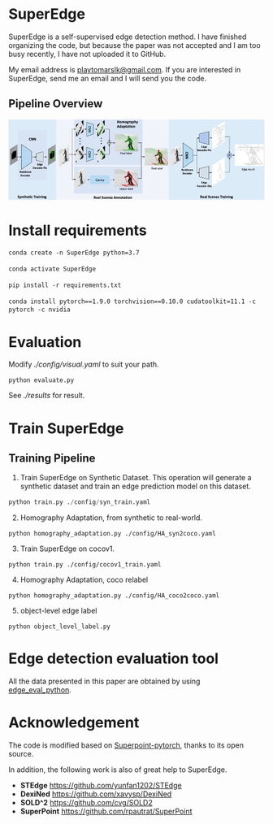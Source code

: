 # SuperEdge
SuperEdge is a self-supervised edge detection method.
I have finished organizing the code, but because the paper was not accepted and I am too busy recently, I have not uploaded it to GitHub. 

My email address is playtomarslk@gmail.com. If you are interested in SuperEdge, send me an email and I will send you the code.


## Pipeline Overview
![](./Image/overview.jpg)


# Install requirements
```
conda create -n SuperEdge python=3.7

conda activate SuperEdge

pip install -r requirements.txt

conda install pytorch==1.9.0 torchvision==0.10.0 cudatoolkit=11.1 -c pytorch -c nvidia
```

# Evaluation
Modify *./config/visual.yaml* to suit your path.
```
python evaluate.py
```
See *./results* for result.

# Train SuperEdge
## Training Pipeline
1. Train SuperEdge on Synthetic Dataset. 
This operation will generate a synthetic dataset and train an edge prediction model on this dataset.
```python
python train.py ./config/syn_train.yaml
```


2. Homography Adaptation, from synthetic to real-world. 
```
python homography_adaptation.py ./config/HA_syn2coco.yaml
```

3. Train SuperEdge on cocov1.
```
python train.py ./config/cocov1_train.yaml
```
4. Homography Adaptation, coco relabel
```
python homography_adaptation.py ./config/HA_coco2coco.yaml
```
5. object-level edge label
```
python object_level_label.py
```

# Edge detection evaluation tool
All the data presented in this paper are obtained by using [edge_eval_python](https://github.com/Walstruzz/edge_eval_python).

# Acknowledgement
The code is modified based on [Superpoint-pytorch](https://github.com/shaofengzeng/SuperPoint-Pytorch), thanks to its open source.

In addition, the following work is also of great help to SuperEdge.

- **STEdge** https://github.com/yunfan1202/STEdge
- **DexiNed** https://github.com/xavysp/DexiNed
- **SOLD^2** https://github.com/cvg/SOLD2
- **SuperPoint** https://github.com/rpautrat/SuperPoint
